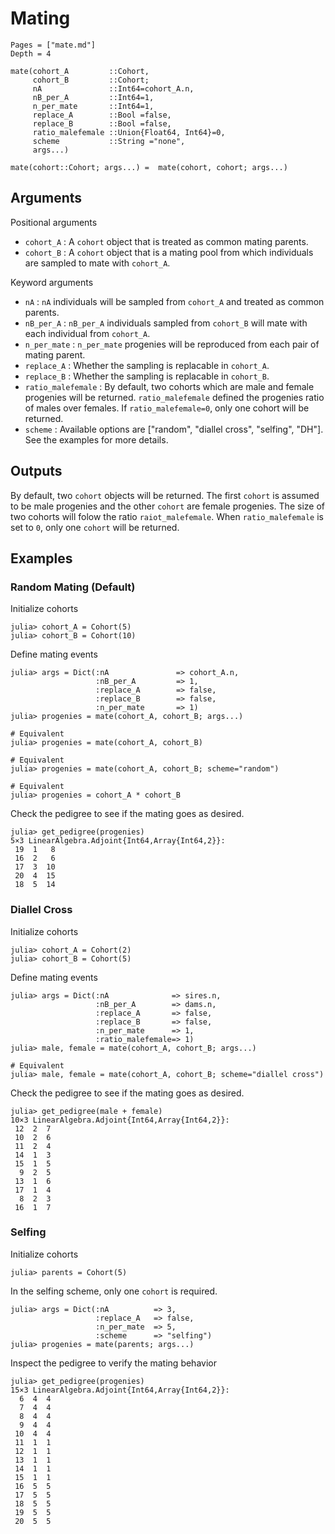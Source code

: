 # Mating

```@contents
Pages = ["mate.md"]
Depth = 4
```

    mate(cohort_A         ::Cohort,
         cohort_B         ::Cohort;
         nA               ::Int64=cohort_A.n,
         nB_per_A         ::Int64=1,
         n_per_mate       ::Int64=1,
         replace_A        ::Bool =false,
         replace_B        ::Bool =false,
         ratio_malefemale ::Union{Float64, Int64}=0,
         scheme           ::String ="none",
         args...)

    mate(cohort::Cohort; args...) =  mate(cohort, cohort; args...)

## Arguments
Positional arguments
- `cohort_A` : A `cohort` object that is treated as common mating parents.
- `cohort_B` : A `cohort` object that is a mating pool from which individuals are sampled to mate with `cohort_A`.

Keyword arguments
- `nA` : `nA` individuals will be sampled from `cohort_A` and treated as common parents.
- `nB_per_A` : `nB_per_A` individuals sampled from `cohort_B` will mate with each individual from `cohort_A`.
- `n_per_mate` : `n_per_mate` progenies will be reproduced from each pair of mating parent.
- `replace_A` : Whether the sampling is replacable in `cohort_A`.
- `replace_B` : Whether the sampling is replacable in `cohort_B`.
- `ratio_malefemale` : By default, two cohorts which are male and female progenies will be returned. `ratio_malefemale` defined the progenies ratio of males over females. If `ratio_malefemale=0`, only one cohort will be returned.
- `scheme` : Available options are ["random", "diallel cross", "selfing", "DH"]. See the examples for more details.

## Outputs
By default, two `cohort` objects will be returned. The first `cohort` is assumed to be male progenies and the other `cohort` are female progenies. The size of two cohorts will folow the ratio `raiot_malefemale`. When `ratio_malefemale` is set to `0`, only one `cohort` will be returned.


## Examples
### Random Mating (Default)
Initialize cohorts
```jldoctest
julia> cohort_A = Cohort(5)
julia> cohort_B = Cohort(10)
```
Define mating events
```jldoctest
julia> args = Dict(:nA               => cohort_A.n,
                   :nB_per_A         => 1,
                   :replace_A        => false,
                   :replace_B        => false,
                   :n_per_mate       => 1)
julia> progenies = mate(cohort_A, cohort_B; args...)

# Equivalent
julia> progenies = mate(cohort_A, cohort_B)

# Equivalent
julia> progenies = mate(cohort_A, cohort_B; scheme="random")

# Equivalent
julia> progenies = cohort_A * cohort_B
```

Check the pedigree to see if the mating goes as desired.
```jldoctest
julia> get_pedigree(progenies)
5×3 LinearAlgebra.Adjoint{Int64,Array{Int64,2}}:
 19  1   8
 16  2   6
 17  3  10
 20  4  15
 18  5  14
```

### Diallel Cross
Initialize cohorts
```jldoctest
julia> cohort_A = Cohort(2)
julia> cohort_B = Cohort(5)
```
Define mating events
```jldoctest
julia> args = Dict(:nA              => sires.n,
                   :nB_per_A        => dams.n,
                   :replace_A       => false,
                   :replace_B       => false,
                   :n_per_mate      => 1,
                   :ratio_malefemale=> 1)
julia> male, female = mate(cohort_A, cohort_B; args...)

# Equivalent
julia> male, female = mate(cohort_A, cohort_B; scheme="diallel cross")
```

Check the pedigree to see if the mating goes as desired.
```jldoctest
julia> get_pedigree(male + female)
10×3 LinearAlgebra.Adjoint{Int64,Array{Int64,2}}:
 12  2  7
 10  2  6
 11  2  4
 14  1  3
 15  1  5
  9  2  5
 13  1  6
 17  1  4
  8  2  3
 16  1  7
```

### Selfing
Initialize cohorts
```jldoctest
julia> parents = Cohort(5)
```

In the selfing scheme, only one `cohort` is required.
```jldoctest
julia> args = Dict(:nA          => 3,
                   :replace_A   => false,
                   :n_per_mate  => 5,
                   :scheme      => "selfing")
julia> progenies = mate(parents; args...)
```
Inspect the pedigree to verify the mating behavior
```jldoctest
julia> get_pedigree(progenies)
15×3 LinearAlgebra.Adjoint{Int64,Array{Int64,2}}:
  6  4  4
  7  4  4
  8  4  4
  9  4  4
 10  4  4
 11  1  1
 12  1  1
 13  1  1
 14  1  1
 15  1  1
 16  5  5
 17  5  5
 18  5  5
 19  5  5
 20  5  5
```
